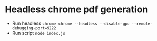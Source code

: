 # Headless chrome pdf generation

- Run headless `chrome chrome --headless --disable-gpu --remote-debugging-port=9222`
- Run script `node index.js`